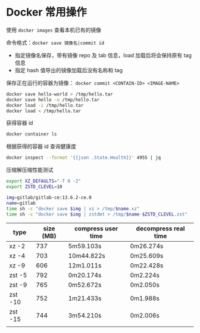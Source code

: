 # Docker 常用操作


使用 `docker images` 查看本机已有的镜像  

命令格式：`docker save 镜像名|commit id`
- 指定镜像名保存，带有镜像 repo 及 tab 信息，load 加载后将会保持原有 tag 信息
- 指定 hash 值导出的镜像加载后没有名称和 tag

保存正在运行的容器为镜像： `docker commit <CONTAIN-ID> <IMAGE-NAME>`

```sh
docker save hello-world > /tmp/hello.tar
docker save hello -o /tmp/hello.tar
docker load -i /tmp/hello.tar
docker load < /tmp/hello.tar
```


获得容器 id
```sh
docker container ls
```

根据获得的容器 id 查询健康度
```sh
docker inspect --format '{{json .State.Health}}' 4955 | jq
```


压缩解压缩性能测试
```sh
export XZ_DEFAULTS="-T 0 -2"
export ZSTD_CLEVEL=10

img=gitlab/gitlab-ce:13.6.2-ce.0
name=gitlab
time sh -c "docker save $img | xz > /tmp/$name.xz"
time sh -c "docker save $img | zstdmt > /tmp/$name-$ZSTD_CLEVEL.zst"
```

| type    | size (MB) | compress user time | decompress real time |
| ------- | --------- | ------------------ | -------------------- |
| xz -2   | 737       | 5m59.103s          | 0m26.274s            |
| xz -4   | 703       | 10m44.822s         | 0m25.609s            |
| xz -9   | 606       | 12m1.011s          | 0m22.428s            |
| zst -5  | 792       | 0m20.174s          | 0m2.224s             |
| zst -9  | 765       | 0m52.672s          | 0m2.050s             |
| zst -10 | 752       | 1m21.433s          | 0m1.988s             |
| zst -15 | 744       | 3m54.210s          | 0m2.006s             |
|         |           |                    |                      |


